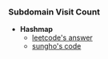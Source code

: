 ### Subdomain Visit Count

- **Hashmap**
    - [leetcode's answer](source/hashmap.py)
    - [sungho's code](source/sungho.py)

